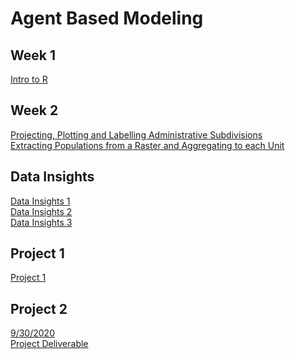 # Agent Based Modeling


## Week 1
[Intro to R](Week1Activity/README.md)


## Week 2
[Projecting, Plotting and Labelling Administrative Subdivisions](Week2Projecting/README.md) <br />
[Extracting Populations from a Raster and Aggregating to each Unit](Week2Extracting/README.md)

## Data Insights
[Data Insights 1](DataInsights1.md) <br />
[Data Insights 2](DataInsights2.md) <br />
[Data Insights 3](DataInsights3.md)

## Project 1
[Project 1](Proj1.md)

## Project 2
[9/30/2020](Project2/Proj2.md) <br />
[Project Deliverable](Project2/Deliverable.md)
